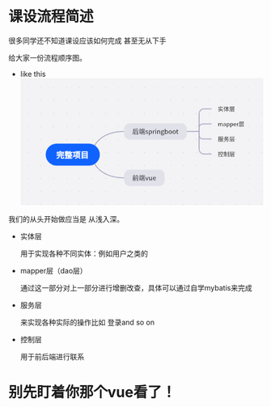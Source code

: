 # 课设流程简述
很多同学还不知道课设应该如何完成 甚至无从下手

给大家一份流程顺序图。
- like this
![img_2.png](img_2.png)

我们的从头开始做应当是 从浅入深。
- 实体层

    用于实现各种不同实体：例如用户之类的
- mapper层（dao层）

    通过这一部分对上一部分进行增删改查，具体可以通过自学mybatis来完成
- 服务层

    来实现各种实际的操作比如 登录and so on
- 控制层

    用于前后端进行联系
# 别先盯着你那个vue看了！